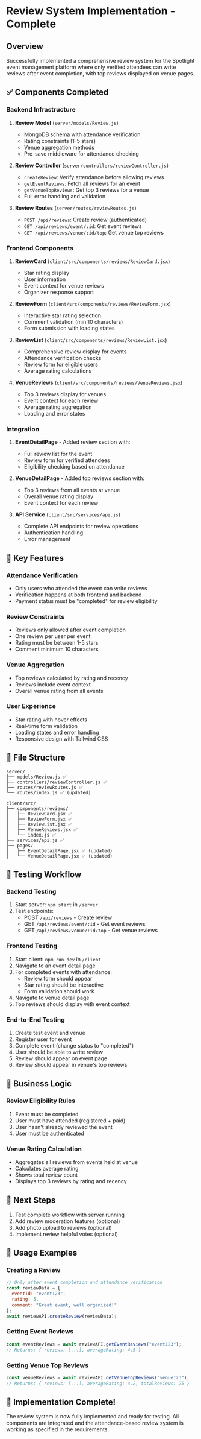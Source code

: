 # Review System Implementation - Complete

## Overview
Successfully implemented a comprehensive review system for the Spotlight event management platform where only verified attendees can write reviews after event completion, with top reviews displayed on venue pages.

## ✅ Components Completed

### Backend Infrastructure
1. **Review Model** (`server/models/Review.js`)
   - MongoDB schema with attendance verification
   - Rating constraints (1-5 stars)
   - Venue aggregation methods
   - Pre-save middleware for attendance checking

2. **Review Controller** (`server/controllers/reviewController.js`)
   - `createReview`: Verify attendance before allowing reviews
   - `getEventReviews`: Fetch all reviews for an event
   - `getVenueTopReviews`: Get top 3 reviews for a venue
   - Full error handling and validation

3. **Review Routes** (`server/routes/reviewRoutes.js`)
   - `POST /api/reviews`: Create review (authenticated)
   - `GET /api/reviews/event/:id`: Get event reviews
   - `GET /api/reviews/venue/:id/top`: Get venue top reviews

### Frontend Components
1. **ReviewCard** (`client/src/components/reviews/ReviewCard.jsx`)
   - Star rating display
   - User information
   - Event context for venue reviews
   - Organizer response support

2. **ReviewForm** (`client/src/components/reviews/ReviewForm.jsx`)
   - Interactive star rating selection
   - Comment validation (min 10 characters)
   - Form submission with loading states

3. **ReviewList** (`client/src/components/reviews/ReviewList.jsx`)
   - Comprehensive review display for events
   - Attendance verification checks
   - Review form for eligible users
   - Average rating calculations

4. **VenueReviews** (`client/src/components/reviews/VenueReviews.jsx`)
   - Top 3 reviews display for venues
   - Event context for each review
   - Average rating aggregation
   - Loading and error states

### Integration
1. **EventDetailPage** - Added review section with:
   - Full review list for the event
   - Review form for verified attendees
   - Eligibility checking based on attendance

2. **VenueDetailPage** - Added top reviews section with:
   - Top 3 reviews from all events at venue
   - Overall venue rating display
   - Event context for each review

3. **API Service** (`client/src/services/api.js`)
   - Complete API endpoints for review operations
   - Authentication handling
   - Error management

## 🔧 Key Features

### Attendance Verification
- Only users who attended the event can write reviews
- Verification happens at both frontend and backend
- Payment status must be "completed" for review eligibility

### Review Constraints
- Reviews only allowed after event completion
- One review per user per event
- Rating must be between 1-5 stars
- Comment minimum 10 characters

### Venue Aggregation
- Top reviews calculated by rating and recency
- Reviews include event context
- Overall venue rating from all events

### User Experience
- Star rating with hover effects
- Real-time form validation
- Loading states and error handling
- Responsive design with Tailwind CSS

## 📁 File Structure
```
server/
├── models/Review.js ✅
├── controllers/reviewController.js ✅
├── routes/reviewRoutes.js ✅
└── routes/index.js ✅ (updated)

client/src/
├── components/reviews/
│   ├── ReviewCard.jsx ✅
│   ├── ReviewForm.jsx ✅
│   ├── ReviewList.jsx ✅
│   ├── VenueReviews.jsx ✅
│   └── index.js ✅
├── services/api.js ✅
├── pages/
│   ├── EventDetailPage.jsx ✅ (updated)
│   └── VenueDetailPage.jsx ✅ (updated)
```

## 🧪 Testing Workflow

### Backend Testing
1. Start server: `npm start` in `/server`
2. Test endpoints:
   - POST `/api/reviews` - Create review
   - GET `/api/reviews/event/:id` - Get event reviews
   - GET `/api/reviews/venue/:id/top` - Get venue reviews

### Frontend Testing
1. Start client: `npm run dev` in `/client`
2. Navigate to an event detail page
3. For completed events with attendance:
   - Review form should appear
   - Star rating should be interactive
   - Form validation should work
4. Navigate to venue detail page
5. Top reviews should display with event context

### End-to-End Testing
1. Create test event and venue
2. Register user for event
3. Complete event (change status to "completed")
4. User should be able to write review
5. Review should appear on event page
6. Review should appear in venue's top reviews

## 🎯 Business Logic

### Review Eligibility Rules
1. Event must be completed
2. User must have attended (registered + paid)
3. User hasn't already reviewed the event
4. User must be authenticated

### Venue Rating Calculation
- Aggregates all reviews from events held at venue
- Calculates average rating
- Shows total review count
- Displays top 3 reviews by rating and recency

## 🚀 Next Steps
1. Test complete workflow with server running
2. Add review moderation features (optional)
3. Add photo upload to reviews (optional)
4. Implement review helpful votes (optional)

## 📝 Usage Examples

### Creating a Review
```javascript
// Only after event completion and attendance verification
const reviewData = {
  eventId: "event123",
  rating: 5,
  comment: "Great event, well organized!"
};
await reviewAPI.createReview(reviewData);
```

### Getting Event Reviews
```javascript
const eventReviews = await reviewAPI.getEventReviews("event123");
// Returns: { reviews: [...], averageRating: 4.5 }
```

### Getting Venue Top Reviews
```javascript
const venueReviews = await reviewAPI.getVenueTopReviews("venue123");
// Returns: { reviews: [...], averageRating: 4.2, totalReviews: 25 }
```

## 🎉 Implementation Complete!
The review system is now fully implemented and ready for testing. All components are integrated and the attendance-based review system is working as specified in the requirements.